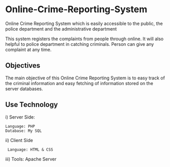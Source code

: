 # Online-Crime-Reporting-System

Online Crime Reporting System which is easily accessible to the public, the police department and the administrative department 

This system registers the complaints from people through online. It will also helpful to police department in catching criminals. 
Person can give any complaint at any time. 

## Objectives

The main objective of this Online Crime Reporting System is to easy track of the
criminal information and easy fetching of information stored on the server databases.

## Use Technology

i) Server Side:

    Language: PHP
    Database: My SQL
    
ii) Client Side

     Language: HTML & CSS
     
iii) Tools: Apache Server



